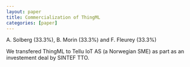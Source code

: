 ```yaml
---
layout: paper
title: Commercialization of ThingML
categories: [paper]
---
```

A. Solberg (33.3%), B. Morin (33.3%) and F. Fleurey (33.3%)

We transfered ThingML to Tellu IoT AS (a Norwegian SME) as part as an investement deal by SINTEF TTO.
